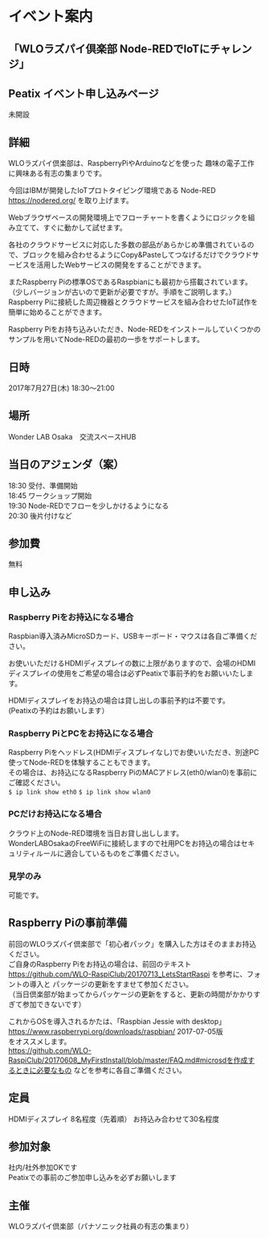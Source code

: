 # イベント案内
## 「WLOラズパイ倶楽部 Node-REDでIoTにチャレンジ」

## Peatix イベント申し込みページ
未開設<br>

## 詳細
WLOラズパイ倶楽部は、RaspberryPiやArduinoなどを使った 趣味の電子工作に興味ある有志の集まりです。 

今回はIBMが開発したIoTプロトタイピング環境である
Node-RED
https://nodered.org/
を取り上げます。

Webブラウザベースの開発環境上でフローチャートを書くようにロジックを組み立てて、すぐに動かして試せます。

各社のクラウドサービスに対応した多数の部品があらかじめ準備されているので、ブロックを組み合わせるようにCopy&Pasteしてつなげるだけでクラウドサービスを活用したWebサービスの開発をすることができます。

またRaspberry Piの標準OSであるRaspbianにも最初から搭載されています。<br>
（少しバージョンが古いので更新が必要ですが。手順をご説明します。）<br>
Raspberry Piに接続した周辺機器とクラウドサービスを組み合わせたIoT試作を簡単に始めることができます。

Raspberry Piをお持ち込みいただき、Node-REDをインストールしていくつかのサンプルを用いてNode-REDの最初の一歩をサポートします。

## 日時
2017年7月27日(木) 18:30～21:00　<br>

## 場所
Wonder LAB Osaka　交流スペースHUB

## 当日のアジェンダ（案）
18:30 受付、準備開始<br>
18:45 ワークショップ開始<br>
19:30 Node-REDでフローを少しかけるようになる<br>
20:30 後片付けなど<br>

## 参加費
無料

## 申し込み
### Raspberry Piをお持込になる場合
Raspbian導入済みMicroSDカード、USBキーボード・マウスは各自ご準備ください。

お使いいただけるHDMIディスプレイの数に上限がありますので、会場のHDMIディスプレイの使用をご希望の場合は必ずPeatixで事前予約をお願いいたします。

HDMIディスプレイをお持込の場合は貸し出しの事前予約は不要です。<br>
(Peatixの予約はお願いします）

### Raspberry PiとPCをお持込になる場合
Raspberry Piをヘッドレス(HDMIディスプレイなし)でお使いいただき、別途PC使ってNode-REDを体験することもできます。<br>
その場合は、お持込になるRaspberry PiのMACアドレス(eth0/wlan0)を事前にご確認ください。<br>
 ``` $ ip link show eth0 ```
 ``` $ ip link show wlan0 ```
 
### PCだけお持込になる場合
クラウド上のNode-RED環境を当日お貸し出しします。<br>
WonderLABOsakaのFreeWiFiに接続しますので社用PCをお持込の場合はセキュリティルールに適合しているものをご準備ください。

### 見学のみ
可能です。

## Raspberry Piの事前準備
前回のWLOラズパイ倶楽部で「初心者パック」を購入した方はそのままお持込ください。<br>
ご自身のRaspberry Piをお持込の場合は、前回のテキスト https://github.com/WLO-RaspiClub/20170713_LetsStartRaspi を参考に、フォントの導入と
パッケージの更新をすませて参加ください。<br>
（当日倶楽部が始まってからパッケージの更新をすると、更新の時間がかかりすぎて参加できないです）<br>

これからOSを導入されるかたは、「Raspbian Jessie with desktop」
https://www.raspberrypi.org/downloads/raspbian/
2017-07-05版<br>
をオススメします。<br>
https://github.com/WLO-RaspiClub/20170608_MyFirstInstall/blob/master/FAQ.md#microsdを作成するときに必要なもの
などを参考に各自ご準備ください。

## 定員
HDMIディスプレイ 8名程度（先着順）
お持込み合わせて30名程度

## 参加対象
社内/社外参加OKです<br>
Peatixでの事前のご参加申し込みを必ずお願いします<br>

## 主催
WLOラズパイ倶楽部（パナソニック社員の有志の集まり）<br>
